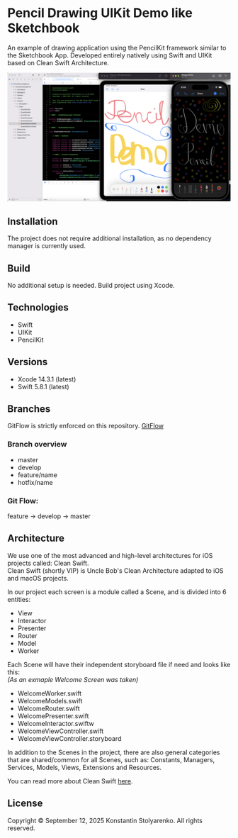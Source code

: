 # Pencil Drawing UIKit Demo like Sketchbook
An example of drawing application using the PencilKit framework similar to the Sketchbook App.
Developed entirely natively using Swift and UIKit based on Clean Swift Architecture.

![Preview](preview.png)

## Installation
The project does not require additional installation, as no dependency manager is currently used.

## Build
No additional setup is needed. Build project using Xcode.

## Technologies
* Swift
* UIKit
* PencilKit

## Versions
* Xcode 14.3.1 (latest)
* Swift 5.8.1 (latest)

## Branches
GitFlow is strictly enforced on this repository. [GitFlow](https://www.atlassian.com/git/tutorials/comparing-workflows/gitflow-workflow)

### Branch overview
* master
* develop
* feature/name
* hotfix/name

### Git Flow:
feature -> develop -> master

## Architecture
We use one of the most advanced and high-level architectures for iOS projects called: Clean Swift.<br/>
Clean Swift (shortly VIP) is Uncle Bob's Clean Architecture adapted to iOS and macOS projects.<br/>

In our project each screen is a module called a Scene, and is divided into 6 entities:
* View
* Interactor
* Presenter
* Router
* Model
* Worker

Each Scene will have their independent storyboard file if need and looks like this:<br/>
*(As an exmaple Welcome Screen was taken)*

* WelcomeWorker.swift
* WelcomeModels.swift
* WelcomeRouter.swift
* WelcomePresenter.swift
* WelcomeInteractor.swiftw
* WelcomeViewController.swift
* WelcomeViewController.storyboard

In addition to the Scenes in the project, there are also general categories that are shared/common for all Scenes, such as: Constants, Managers, Services, Models, Views, Extensions and Resources.

You can read more about Clean Swift [here](https://clean-swift.com/).

## License
Copyright © September 12, 2025 Konstantin Stolyarenko. All rights reserved.
